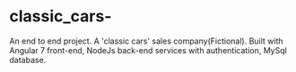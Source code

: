 # classic_cars-
An end to end project. A 'classic cars' sales company(Fictional). Built with Angular 7 front-end, NodeJs back-end services with authentication, MySql database.
